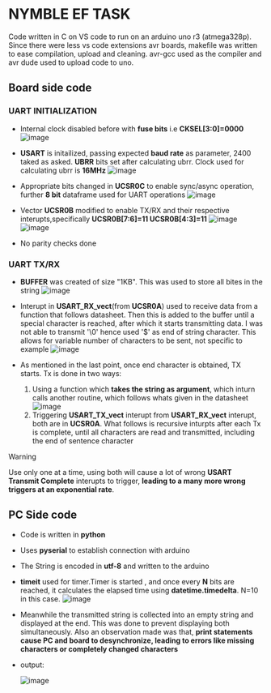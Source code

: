 # NYMBLE EF TASK
Code written in C on VS code to run on an arduino uno r3 (atmega328p). Since there were less vs code extensions avr boards, makefile was written to ease compilation, upload and cleaning. avr-gcc used as the compiler and avr dude used to upload code to uno.
## Board side code
### UART INITIALIZATION
- Internal clock disabled before with **fuse bits** i.e **CKSEL[3:0]=0000**
![image](https://github.com/Casualite/nymble_task/assets/92442612/ab537e8c-859e-42b4-b082-7c5c0f900f06)
- **USART** is initailized, passing expected **baud rate** as parameter, 2400 taked as asked. **UBRR** bits set after calculating ubrr. Clock used for calculating ubrr is **16MHz**
![image](https://github.com/Casualite/nymble_task/assets/92442612/16a707e9-1142-4614-bfc8-ea69eab074be)

- Appropriate bits changed in **UCSR0C** to enable sync/async operation, further **8 bit** dataframe used for UART operations
![image](https://github.com/Casualite/nymble_task/assets/92442612/ca2b9152-bf6b-4cf0-b3e2-f154ce18763c)

-  Vector **UCSR0B** modified to enable TX/RX and their respective interupts,specifically **UCSR0B[7:6]=11 UCSR0B[4:3]=11**
![image](https://github.com/Casualite/nymble_task/assets/92442612/29210d97-e208-4ec2-964e-faee2f66c5fa)
![image](https://github.com/Casualite/nymble_task/assets/92442612/d0afb9e5-c301-45ed-b3c2-20952d81b8ce)

-  No parity checks done

### UART TX/RX
- **BUFFER** was created of size "1KB". This was used to store all bites in the string
![image](https://github.com/Casualite/nymble_task/assets/92442612/81f8d5a4-5eea-42a0-8174-3639965c5ec4)

- Interupt in **USART_RX_vect**(from **UCSR0A**) used to receive data from a function that follows datasheet. Then this is added to the buffer until a special character is reached, after which it starts transmitting data. I was not able to transmit '\0' hence used '$' as end of string character. This allows for variable number of characters to be sent, not specific to example
![image](https://github.com/Casualite/nymble_task/assets/92442612/45286b68-38d9-43b3-8b19-1a631c3f49a8)

- As mentioned in the last point, once end character is obtained, TX starts. Tx is done in two ways:
    1. Using a function which **takes the string as argument**, which inturn calls another routine, which follows whats given in the datasheet
![image](https://github.com/Casualite/nymble_task/assets/92442612/aaf5ceeb-0a43-4d55-8a14-685da7b194b6)
    1. Triggering **USART_TX_vect** interupt from **USART_RX_vect** interupt, both are in **UCSR0A**. What follows is recursive inturpts after each Tx is complete, until all characters are read and transmitted, including the end of sentence character
> [!WARNING]
> Use only one at a time, using both will cause a lot of wrong **USART Transmit Complete** interupts to trigger, **leading to a many more wrong triggers at an exponential rate**.

## PC Side code
- Code is written in **python**
- Uses **pyserial** to establish connection with arduino 
- The String is encoded in **utf-8** and written to the arduino
- **timeit** used for timer.Timer is started , and once every **N** bits are reached, it calculates the elapsed time using **datetime.timedelta**. N=10 in this case.
![image](https://github.com/Casualite/nymble_task/assets/92442612/0e19d1a8-b4b1-43e0-80f7-b0e0f74780b3)
- Meanwhile the transmitted string is collected into an empty string and displayed at the end. This was done to prevent displaying both simultaneously. Also an observation made was that, **print statements cause PC and board to desynchronize, leading to errors like missing characters or completely changed characters**
- output:


  ![image](https://github.com/Casualite/nymble_task/assets/92442612/68374660-f9b9-4ee5-b430-641a455699d6)



  



